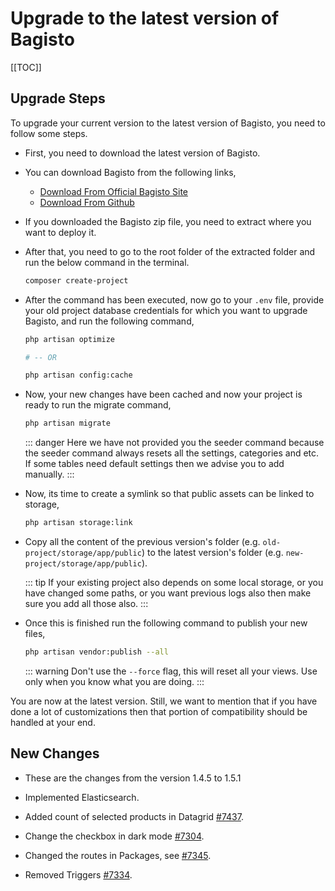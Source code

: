# Upgrade to the latest version of Bagisto

[[TOC]]

## Upgrade Steps

To upgrade your current version to the latest version of Bagisto, you need to follow some steps.

- First, you need to download the latest version of Bagisto.

- You can download Bagisto from the following links,

  - [Download From Official Bagisto Site](https://bagisto.com/en/download/)
  - [Download From Github](https://github.com/bagisto/bagisto)

- If you downloaded the Bagisto zip file, you need to extract where you want to deploy it. 
- After that, you need to go to the root folder of the extracted folder and run the below command in the terminal.

  ~~~sh
  composer create-project
  ~~~

- After the command has been executed, now go to your `.env` file, provide your old project database credentials for which you want to upgrade Bagisto, and run the following command,

  ~~~sh
  php artisan optimize

  # -- OR

  php artisan config:cache
  ~~~

- Now, your new changes have been cached and now your project is ready to run the migrate command,

  ~~~sh
  php artisan migrate
  ~~~

  ::: danger
    Here we have not provided you the seeder command because the seeder command always resets all the settings, categories and etc. If some tables need default settings then we advise you to add manually.
  :::

- Now, its time to create a symlink so that public assets can be linked to storage,

  ~~~sh
  php artisan storage:link
  ~~~

- Copy all the content of the previous version's folder (e.g. `old-project/storage/app/public`) to the latest version's folder (e.g. `new-project/storage/app/public`).

  ::: tip
    If your existing project also depends on some local storage, or you have changed some paths, or you want previous logs also then make sure you add all those also.
  :::

- Once this is finished run the following command to publish your new files,

  ~~~sh
  php artisan vendor:publish --all
  ~~~

  ::: warning
    Don't use the `--force` flag, this will reset all your views. Use only when you know what you are doing.
  :::

You are now at the latest version. Still, we want to mention that if you have done a lot of customizations then that portion of compatibility should be handled at your end.

## New Changes

- These are the changes from the version 1.4.5 to 1.5.1

- Implemented Elasticsearch.
- Added count of selected products in Datagrid [#7437](https://github.com/bagisto/bagisto/pull/7437).
- Change the checkbox in dark mode [#7304](https://github.com/bagisto/bagisto/pull/7304).
- Changed the routes in Packages, see [#7345](https://github.com/bagisto/bagisto/pull/7345).
- Removed Triggers [#7334](https://github.com/bagisto/bagisto/pull/).